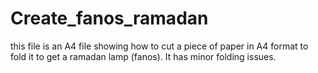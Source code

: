 # Create_fanos_ramadan

this file is an A4 file showing how to cut a piece of paper in A4 format to fold it to get a ramadan lamp (fanos). It has minor folding issues.


